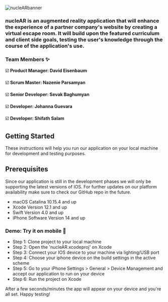 ![nucleARbanner](https://user-images.githubusercontent.com/26126449/96663189-0d124f00-1305-11eb-9ab6-683cfe5adeac.png)

### nucleAR is an augmented reality application that will enhance the experience of a partner company's website by creating a virtual escape room. It will build upon the featured curriculum and client side goals, testing the user's knowledge through the course of the application's use.
### Team Members :sparkles:

:ballot_box_with_check: **Product Manager: David Eisenbaum**

:ballot_box_with_check: **Scrum Master: Nazenie Parsamyan**

:ballot_box_with_check: **Senior Developer: Sevak Baghumyan**

:ballot_box_with_check: **Developer: Johanna Guevara**

:ballot_box_with_check: **Developer: Shifath Salam**

## Getting Started
These instructions will help you run our application on your local machine for development and testing purposes.

## Prerequisites
Since our application is still in the development phases we will only be supporting the latest versions of IOS. For further updates on our platform availability make sure to check our GitHub repo in the future.

* macOS Catalina 10.15.4 and up
* Xcode Version 12.1 and up
* Swift Version 4.0 and up
* iPhone Software Version 14 and up

### Demo: Try it on mobile :iphone:

* Step 1: Clone project to your local machine
* Step 2: Open the 'nucleAR.xcodeproj' on Xcode
* Step 3: Connect your IOS device to your machine via lighting/USB port
* Step 4: Choose your iphone device on the build settings in the active scheme
* Step 5: Go to your iPhone Settings > General > Device Management and accept our application to run on your device
* Step 6: Run the project on Xcode

After a few seconds/minutes the app will appear on your device and you're all set. Happy testing!
